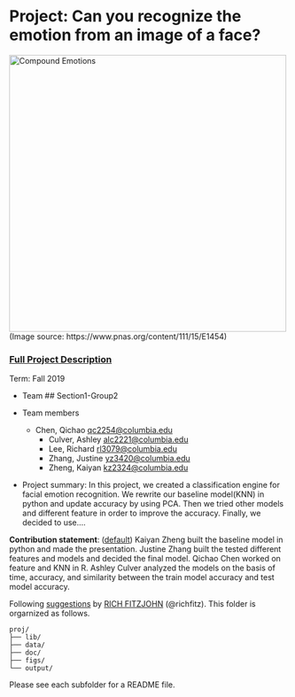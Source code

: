 # Project: Can you recognize the emotion from an image of a face? 
<img src="figs/CE.jpg" alt="Compound Emotions" width="500"/>
(Image source: https://www.pnas.org/content/111/15/E1454)

### [Full Project Description](doc/project3_desc.md)

Term: Fall 2019

+ Team ## Section1-Group2
+ Team members
	+ Chen, Qichao qc2254@columbia.edu
        + Culver, Ashley alc2221@columbia.edu
        + Lee, Richard rl3079@columbia.edu
        + Zhang, Justine yz3420@columbia.edu
        + Zheng, Kaiyan kz2324@columbia.edu

+ Project summary: In this project, we created a classification engine for facial emotion recognition. We rewrite our baseline model(KNN) in python and update accuracy by using PCA. Then we tried other models and different feature in order to improve the accuracy. Finally, we decided to use....
	
**Contribution statement**: ([default](doc/a_note_on_contributions.md)) Kaiyan Zheng built the baseline model in python and made the presentation. Justine Zhang built the tested different features and models and decided the final model. Qichao Chen worked on feature and KNN in R.  Ashley Culver analyzed the models on the basis of time, accuracy, and similarity between the train model accuracy and test model accuracy.

Following [suggestions](http://nicercode.github.io/blog/2013-04-05-projects/) by [RICH FITZJOHN](http://nicercode.github.io/about/#Team) (@richfitz). This folder is orgarnized as follows.

```
proj/
├── lib/
├── data/
├── doc/
├── figs/
└── output/
```

Please see each subfolder for a README file.
